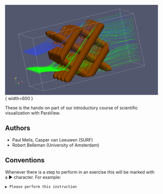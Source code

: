 ![](images/smrx.png){ width=600 }

These is the hands-on part of our introductory course of scientific visualization with ParaView.

## Authors

* Paul Melis, Casper van Leeuwen (SURF)
* Robert Belleman (University of Amsterdam)

## Conventions

Whenever there is a step to perform in an exercise this will be marked with a ▶ character. For example:

    ▶ Please perform this instruction